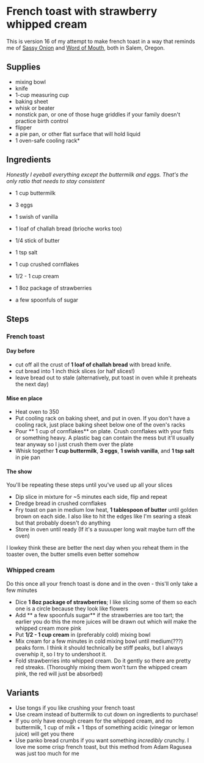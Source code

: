 # French toast with strawberry whipped cream

This is version 16 of my attempt to make french toast in a way that reminds me of [Sassy Onion](https://www.sassyonion.com) and [Word of Mouth](https://ilovewom.com/), both in Salem, Oregon.

## Supplies 
* mixing bowl
* knife
* 1-cup measuring cup
* baking sheet
* whisk or beater
* nonstick pan, or one of those huge griddles if your family doesn't practice birth control
* flipper
* a pie pan, or other flat surface that will hold liquid
* 1 oven-safe cooling rack* 
            
## Ingredients
_Honestly I eyeball everything except the buttermilk and eggs. That's the only ratio that needs to stay consistent_


* 1 cup buttermilk
* 3 eggs
* 1 swish of vanilla
* 1 loaf of challah bread (brioche works too)
* 1/4 stick of butter
* 1 tsp salt
* 1 cup crushed cornflakes

* 1/2 - 1 cup cream
* 1 8oz package of strawberries
* a few spoonfuls of sugar


## Steps

### French toast

#### Day before
* cut off all the crust of **1 loaf of challah bread** with bread knife. 
* cut bread into 1 inch thick slices (or half slices!)
* leave bread out to stale (alternatively, put toast in oven while it preheats the next day)

#### Mise en place
* Heat oven to 350
* Put cooling rack on baking sheet, and put in oven. If you don't have a cooling rack, just place baking sheet below one of the oven's racks
* Pour ** 1 cup of cornflakes** on plate. Crush cornflakes with your fists or something heavy. A plastic bag can contain the mess but it'll usually tear anyway so I just crush them over the plate
* Whisk together **1 cup buttermilk**, **3 eggs**, **1 swish vanilla**, and **1 tsp salt** in pie pan

#### The show
You'll be repeating these steps until you've used up all your slices

* Dip slice in mixture for ~5 minutes each side, flip and repeat
* Dredge bread in crushed cornflakes
* Fry toast on pan in medium low heat, **1 tablespoon of butter** until golden brown on each side. I also like to hit the edges like I'm searing a steak but that probably doesn't do anything
* Store in oven until ready (If it's a suuuuper long wait maybe turn off the oven)

I lowkey think these are better the next day when you reheat them in the toaster oven, the butter smells even better somehow

### Whipped cream
Do this once all your french toast is done and in the oven - this'll only take a few minutes
* Dice **1 8oz package of strawberries**; I like slicing some of them so each one is a circle because they look like flowers
* Add ** a few spoonfuls sugar** if the strawberries are too tart; the earlier you do this the more juices will be drawn out which will make the whipped cream more pink
* Put **1/2 - 1 cup cream** in (preferably cold) mixing bowl
* Mix cream for a few minutes in cold mixing bowl until medium(???) peaks form. I think it should technically be stiff peaks, but I always overwhip it, so I try to undershoot it.
* Fold strawberries into whipped cream. Do it gently so there are pretty red streaks. (Thoroughly mixing them won't turn the whipped cream pink, the red will just be absorbed)

## Variants

* Use tongs if you like crushing your french toast
* Use cream instead of buttermilk to cut down on ingredients to purchase! 
* If you only have enough cream for the whipped cream, and no buttermilk, 1 cup of milk + 1 tbps of something acidic (vinegar or lemon juice) will get you there
* Use panko bread crumbs if you want something *incredibly* crunchy. I love me some crisp french toast, but this method from Adam Ragusea was just too much for me
